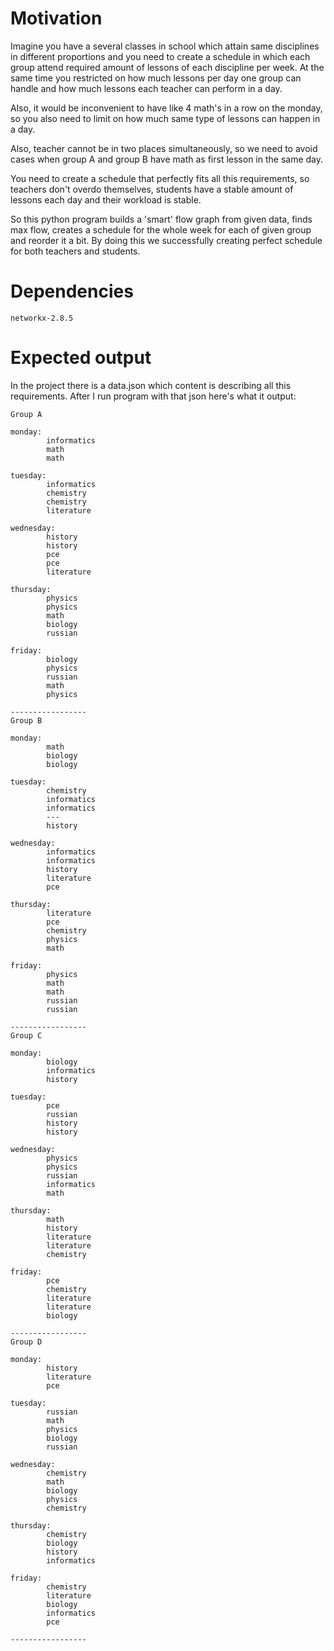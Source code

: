 # Motivation
Imagine you have a several classes in school which attain 
same disciplines in different proportions and you need to 
create a schedule in which each group attend
required amount of lessons of each discipline per week.
At the same time you restricted on how much lessons per day one group
can handle and how much lessons each teacher can perform in a day.

Also, it would be inconvenient to have like 4 math's in a row
on the monday, so you also need to limit on how much same type of
lessons can happen in a day.

Also, teacher cannot be in two places simultaneously, so we need to avoid
cases when group A and group B have math as first lesson in the same day.

You need to create a schedule that perfectly fits all this requirements,
so teachers don't overdo themselves, students have a stable amount
of lessons each day and their workload is stable.

So this python program builds a 'smart' flow graph from given data, finds
max flow, creates a schedule for the whole week for each of given group and
reorder it a bit. By doing this we successfully creating perfect schedule
for both teachers and students.

# Dependencies
    networkx-2.8.5

# Expected output

In the project there is a data.json which content is describing all
this requirements. After I run program with that json here's what it output:

```
Group A

monday:
        informatics
        math
        math

tuesday:
        informatics
        chemistry
        chemistry
        literature

wednesday:
        history
        history
        pce
        pce
        literature

thursday:
        physics
        physics
        math
        biology
        russian

friday:
        biology
        physics
        russian
        math
        physics

-----------------
Group B

monday:
        math
        biology
        biology

tuesday:
        chemistry
        informatics
        informatics
        ---
        history

wednesday:
        informatics
        informatics
        history
        literature
        pce

thursday:
        literature
        pce
        chemistry
        physics
        math

friday:
        physics
        math
        math
        russian
        russian

-----------------
Group C

monday:
        biology
        informatics
        history

tuesday:
        pce
        russian
        history
        history

wednesday:
        physics
        physics
        russian
        informatics
        math

thursday:
        math
        history
        literature
        literature
        chemistry

friday:
        pce
        chemistry
        literature
        literature
        biology

-----------------
Group D

monday:
        history
        literature
        pce

tuesday:
        russian
        math
        physics
        biology
        russian

wednesday:
        chemistry
        math
        biology
        physics
        chemistry

thursday:
        chemistry
        biology
        history
        informatics

friday:
        chemistry
        literature
        biology
        informatics
        pce

-----------------
```
